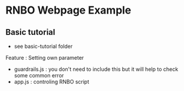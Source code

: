 # RNBO Webpage Example


## Basic tutorial

* see basic-tutorial folder

Feature : Setting own parameter


- guardrails.js : you don't need to include this but it will help to check some common error
- app.js : controling RNBO script